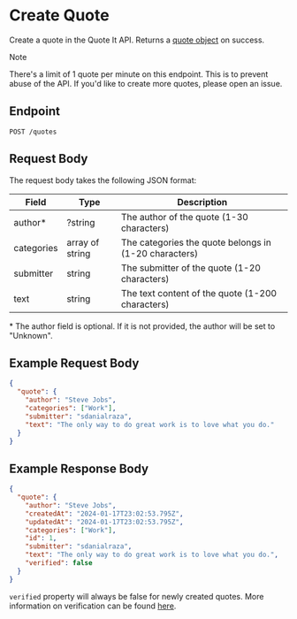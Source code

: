 # Create Quote

Create a quote in the Quote It API. Returns a [quote object](../../README.md#quote-structure) on success.

> [!NOTE]
> There's a limit of 1 quote per minute on this endpoint. This is to prevent abuse of the API. If you'd like to create more quotes, please open an issue.

## Endpoint

```http
POST /quotes
```

## Request Body

The request body takes the following JSON format:

| Field      | Type            | Description                                           |
| ---------- | --------------- | ----------------------------------------------------- |
| author\*   | ?string         | The author of the quote (1-30 characters)             |
| categories | array of string | The categories the quote belongs in (1-20 characters) |
| submitter  | string          | The submitter of the quote (1-20 characters)          |
| text       | string          | The text content of the quote (1-200 characters)      |

\* The author field is optional. If it is not provided, the author will be set to "Unknown".

## Example Request Body

```json
{
  "quote": {
    "author": "Steve Jobs",
    "categories": ["Work"],
    "submitter": "sdanialraza",
    "text": "The only way to do great work is to love what you do."
  }
}
```

## Example Response Body

```json
{
  "quote": {
    "author": "Steve Jobs",
    "createdAt": "2024-01-17T23:02:53.795Z",
    "updatedAt": "2024-01-17T23:02:53.795Z",
    "categories": ["Work"],
    "id": 1,
    "submitter": "sdanialraza",
    "text": "The only way to do great work is to love what you do.",
    "verified": false
  }
}
```

`verified` property will always be false for newly created quotes. More information on verification can be found [here](../../README.md#quote-structure).
